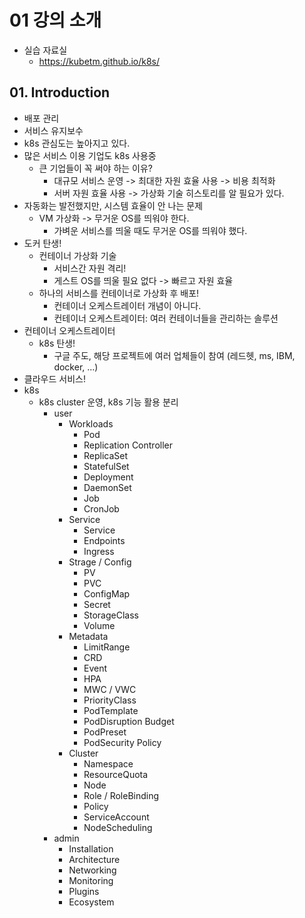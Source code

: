 # 01 강의 소개
- 실습 자료실
  - https://kubetm.github.io/k8s/
## 01. Introduction
- 배포 관리
- 서비스 유지보수
- k8s 관심도는 높아지고 있다.
- 많은 서비스 이용 기업도 k8s 사용중
  - 큰 기업들이 꼭 써야 하는 이유?
    - 대규모 서비스 운영 -> 최대한 자원 효율 사용 -> 비용 최적화
    - 서버 자원 효율 사용 -> 가상화 기술 히스토리를 알 필요가 있다.
- 자동화는 발전했지만, 시스템 효율이 안 나는 문제
  - VM 가상화 -> 무거운 OS를 띄워야 한다.
    - 가벼운 서비스를 띄울 때도 무거운 OS를 띄워야 했다.
- 도커 탄생!
  - 컨테이너 가상화 기술
    - 서비스간 자원 격리!
    - 게스트 OS를 띄울 필요 없다 -> 빠르고 자원 효율
  - 하나의 서비스를 컨테이너로 가상화 후 배포!
    - 컨테이너 오케스트레이터 개념이 아니다.
    - 컨테이너 오케스트레이터: 여러 컨테이너들을 관리하는 솔루션
- 컨테이너 오케스트레이터
  - k8s 탄생!
    - 구글 주도, 해당 프로젝트에 여러 업체들이 참여 (레드헷, ms, IBM, docker, ...)
- 클라우드 서비스!
- k8s
  - k8s cluster 운영, k8s 기능 활용 분리 
    - user
      - Workloads
        - Pod
        - Replication Controller
        - ReplicaSet
        - StatefulSet
        - Deployment
        - DaemonSet
        - Job
        - CronJob
      - Service
        - Service
        - Endpoints
        - Ingress
      - Strage / Config
        - PV
        - PVC
        - ConfigMap
        - Secret
        - StorageClass
        - Volume
      - Metadata
        - LimitRange
        - CRD
        - Event
        - HPA
        - MWC / VWC
        - PriorityClass
        - PodTemplate
        - PodDisruption Budget
        - PodPreset
        - PodSecurity Policy
      - Cluster
        - Namespace
        - ResourceQuota
        - Node
        - Role / RoleBinding
        - Policy
        - ServiceAccount
        - NodeScheduling
    - admin
      - Installation
      - Architecture
      - Networking
      - Monitoring
      - Plugins
      - Ecosystem